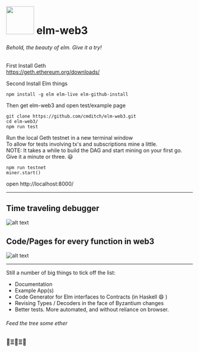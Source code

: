 # <img src="https://cdn.rawgit.com/cmditch/elm-web3/master/elm-web3-logo.svg" width="75"> elm-web3

###### Behold, the beauty of elm. Give it a try!
 

First Install Geth    
https://geth.ethereum.org/downloads/

Second Install Elm things    
```
npm install -g elm elm-live elm-github-install
```
Then get elm-web3 and open test/example page   
```
git clone https://github.com/cmditch/elm-web3.git
cd elm-web3/
npm run test
```
Run the local Geth testnet in a new terminal window    
To allow for tests involving tx's and subscriptions mine a little.    
NOTE: It takes a while to build the DAG and start mining on your first go.    
Give it a minute or three. :smiley:
```
npm run testnet
miner.start()
```

open http://localhost:8000/    

------    

## Time traveling debugger    
![alt text](https://raw.githubusercontent.com/cmditch/elm-web3/master/accounts-with-debugger.png)    

## Code/Pages for every function in web3 
![alt text](https://raw.githubusercontent.com/cmditch/elm-web3/master/wallet.png)    

------    

Still a number of big things to tick off the list:
- Documentation
- Example App(s)
- Code Generator for Elm interfaces to Contracts (in Haskell 😄 )
- Revising Types / Decoders in the face of Byzantium changes
- Better tests. More automated, and without reliance on browser. 

###### Feed the tree some ether  
### 🌳Ξ🌳Ξ🌳

